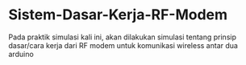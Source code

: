 # Sistem-Dasar-Kerja-RF-Modem
Pada praktik simulasi kali ini, akan dilakukan simulasi tentang prinsip dasar/cara kerja dari RF modem untuk komunikasi wireless antar dua arduino
